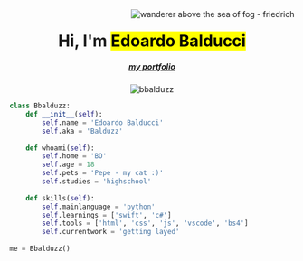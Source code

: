 <img align="right" src='https://i.pinimg.com/564x/e5/5d/3a/e55d3a9b73c77abb04915bc0d942e02b.jpg' alt='wanderer above the sea of fog - friedrich'>

<h1 align="center">Hi, I'm <mark>Edoardo Balducci</mark></h1>
<h5 align="center"><a href="https://balduzz.pages.dev/">my portfolio</a></h5>
<p align="center"> <img src="https://komarev.com/ghpvc/?username=bbalduzz&label=Profile%20views&color=0e75b6&style=flat" alt="bbalduzz" /> </p>

```python
class Bbalduzz:
    def __init__(self):
        self.name = 'Edoardo Balducci'
        self.aka = 'Balduzz'
    
    def whoami(self):
        self.home = 'BO'
        self.age = 18
        self.pets = 'Pepe - my cat :)'
        self.studies = 'highschool'
    
    def skills(self):
        self.mainlanguage = 'python'
        self.learnings = ['swift', 'c#']
        self.tools = ['html', 'css', 'js', 'vscode', 'bs4']
        self.currentwork = 'getting layed'
        
me = Bbalduzz()
```
